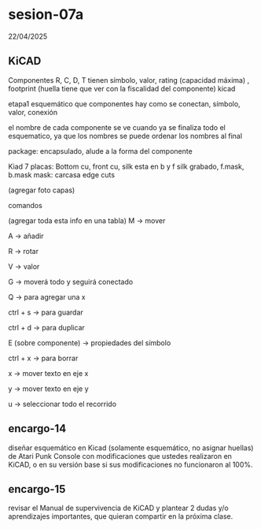 # sesion-07a

22/04/2025

## KiCAD

Componentes R, C, D, T tienen símbolo, valor, rating (capacidad máxima) , footprint (huella tiene que ver con la fiscalidad del componente)
kicad 

etapa1 esquemático que componentes hay como se conectan, símbolo, valor, conexión 

el nombre de cada componente se ve cuando ya se finaliza todo el esquematico, ya que los nombres se puede ordenar los nombres al final 

package: encapsulado, alude a la forma del componente

Kiad 7 placas: Bottom cu, front cu, silk esta en b y f silk grabado, f.mask, b.mask mask: carcasa edge cuts

(agregar foto capas)

comandos 

(agregar toda esta info en una tabla)
M → mover

A → añadir

R → rotar 

V → valor

G → moverá todo y seguirá conectado 

Q → para agregar una x

ctrl + s → para guardar

ctrl + d → para duplicar

E (sobre componente) → propiedades del símbolo

ctrl + x → para borrar

x → mover texto en eje x

y → mover texto en eje y

u → seleccionar todo el recorrido

## encargo-14

diseñar esquemático en Kicad (solamente esquemático, no asignar huellas) de Atari Punk Console con modificaciones que ustedes realizaron en KiCAD, o en su versión base si sus modificaciones no funcionaron al 100%.

## encargo-15

revisar el Manual de supervivencia de KiCAD y plantear 2 dudas y/o aprendizajes importantes, que quieran compartir en la próxima clase.
